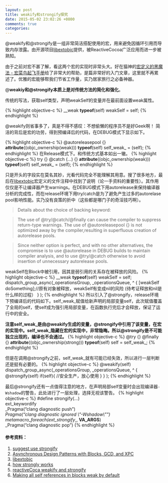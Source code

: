 ```yaml
---
layout: post
title: weakify和strongify探究
date: 2015-05-02 23:02:26 +0800
comments: true
categories: 
---
```


@weakify和@strongify是一组非常简洁搭配使用的宏，用来避免因循环引用而导致内存泄露。由开源项目[libextobjc](https://github.com/jspahrsummers/libextobjc)提供，被ReactiveCocoa广泛应用而进一步被熟知。

由于之前对宏不甚了解，看这两个宏的实现时非常头大。好在猫神的[宏定义的黑魔法 - 宏菜鸟起飞手册](http://onevcat.com/2014/01/black-magic-in-macro/)给了非常大的帮助，是篇非常好的入门文章，这里就不再累述了。优雅的宏能够帮我们节省工作量，实乃居家旅行之必备神器。

@**weakiy和@strongify本质上是对传统方法的简化和强化**。

传统的写法，获取self类型，声明weakSelf的变量并在最前面设置weak属性。


{% highlight objective-c %}
__weak __typeof__(self) weakSelf = self;
{% endhighlight %}

@weakify则省事多了，真是不得不感叹：不想偷懒的程序员不是好Geek啊！
简洁的背后是宏的功劳，得到预编译后的代码，在DEBUG模式下显示如下。

{% highlight objective-c %}
@autoreleasepool {} __attribute__((objc_ownership(weak))) __typeof__(self) self_weak_ = (self);
{% endhighlight %}
在Release模式下。和传统方式基本如出一辙。
{% highlight objective-c %}
try {} @catch (…) {} __attribute__((objc_ownership(weak))) __typeof__(self) self_weak_ = (self);
{% endhighlight %}

只是开头的字段实在莫名其妙，光看代码完全不能理解其用意。搜了很多地方，最后在[libextobjc](https://github.com/jspahrsummers/libextobjc/blob/8942c6bca6a06717ee9edc0bf02b24b9d8ac4d77/extobjc/EXTScope.h)宏定义的文件注释中找到了说明（论一手资料的重要性）。其作用仅仅是不让编译器产生warnings。在DEBUG模式下用autorelease来保持编译器分析的完成性，而在release环境下用try/catch是为了避免产生过多的autorelase pool影响性能。实乃没有良策的折中（这些都是哪门子的奇淫技巧啊）。

>Details about the choice of backing keyword:

>The use of @try/@catch/@finally can cause the compiler to suppress return-type warnings.
>The use of @autoreleasepool {} is not optimized away by the compiler,resulting in superfluous creation of autorelease pools.

>Since neither option is perfect, and with no other alternatives, the compromise is to use @autorelease in DEBUG builds to maintain compiler analysis, and to use @try/@catch otherwise to avoid insertion of unnecessary autorelease pools.


weakSelf在Block中被引用，因其是弱引用的关系存在被释放的风险。
{% highlight objective-c %}
__weak __typeof__(self) weakSelf = self;
dispatch_group_async(_operationsGroup, _operationsQueue, ^
{
[weakSelf doSomething];//原有对象被释放，weakSelf有变成nil的风险 (待考证释放和nil是什么样的过程）
} );
{% endhighlight %}
所以引入了@strongify，release环境下预编译后的代码如下。self_weak_赋值给新声明的局部变量self，此次赋值覆盖了全局的self，使self成为强引用局部变量，在函数执行完后才会释放，保证了运行中的安全。

**注意self_weak_是由@weakify生成的变量，@strongify中引用了该变量，在宏的实现中。self_weak_隐藏在宏的实现中，非常隐晦。所以@strongify是不可能独立出现的，编译也不会通过。**
{% highlight objective-c %}
@try {} @finally {}
 __attribute__((objc_ownership(strong))) __typeof__(self) self = self_weak_; 
{% endhighlight %}


但是在调用@strongify之前，self_weak_就有可能已经失效，所以进行一层判断还是挺有必要的。
{% highlight objective-c %}
@weakify(self)
dispatch_group_async(_operationsGroup, _operationsQueue, ^
{
    @strongify(self)
    if(self){
        //安全生产，放心使用
    }
} );
{% endhighlight %}

最后@strongify还有一点值得注意的地方，在声明局部self变量时会出现编译器`-Wshadow`的警告，此处进行了一层处理，选择无视该警告。
{% highlight objective-c %}
#define strongify(…) \
    ext_keywordify \
    _Pragma(“clang diagnostic push”) \
    _Pragma(“clang diagnostic ignored \”-Wshadow\””) \
    metamacro_foreach(ext_strongify_,, __VA_ARGS__) \
    _Pragma(“clang diagnostic pop”)
{% endhighlight %}


#### 参考资料：
1. [suggest use strongify](http://stackoverflow.com/questions/17104634/referring-to-weak-self-inside-a-nested-block)
2. [Asynchronous Design Patterns with Blocks, GCD, and XPC](https://developer.apple.com/videos/wwdc/2012/?id=712)
3. [libextobjc](https://github.com/jspahrsummers/libextobjc/blob/8942c6bca6a06717ee9edc0bf02b24b9d8ac4d77/extobjc/EXTScope.h)
4. [how strongly works](http://stackoverflow.com/questions/28305356/ios-proper-use-of-weakifyself-and-strongifyself/29436402#29436402)
5. [reactiveCoca weakify and strongify](http://stackoverflow.com/questions/21716982/explanation-of-how-weakify-and-strongify-work-in-reactivecocoa-libextobjc/21716983#21716983)
6. [Making all self references in blocks weak by default](https://coderwall.com/p/vaj4tg/making-all-self-references-in-blocks-weak-by-default)